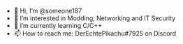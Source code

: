 - 👋 Hi, I’m @someone187
- 👀 I’m interested in Modding, Networking and IT Security
- 🌱 I’m currently learning C/C++
- 📫 How to reach me: DerEchtePikachu#7925 on Discord
